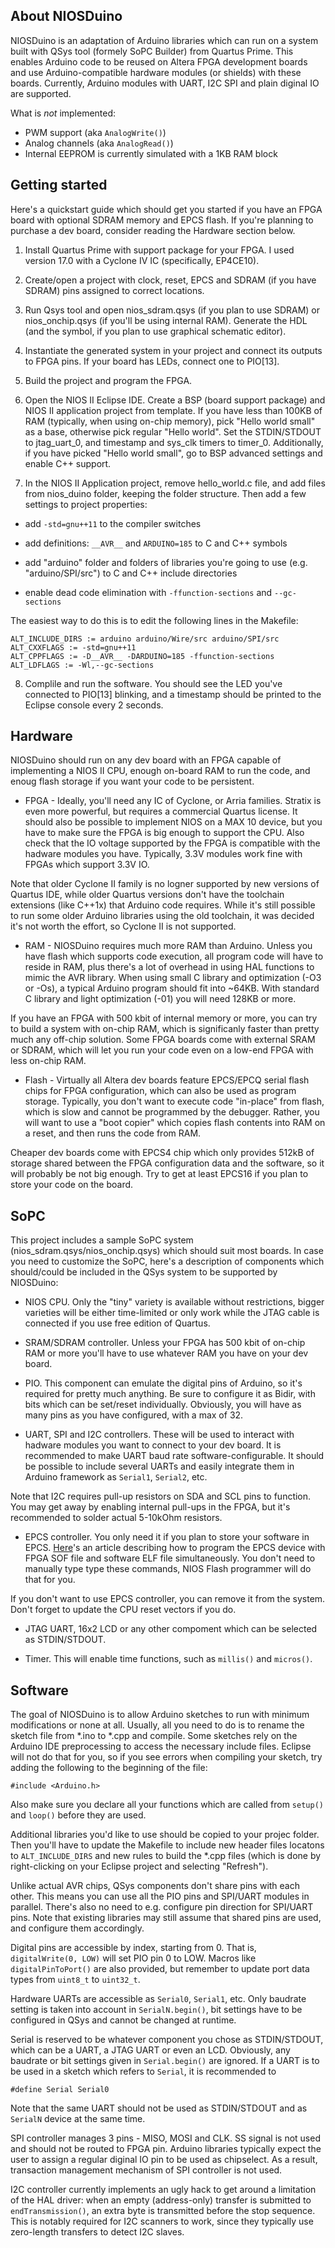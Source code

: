 
About NIOSDuino
---------------

NIOSDuino is an adaptation of Arduino libraries which can run on a system
built with QSys tool (formely SoPC Builder) from Quartus Prime. This
enables Arduino code to be reused on Altera FPGA development boards and
use Arduino-compatible hardware modules (or shields) with these boards.
Currently, Arduino modules with UART, I2C SPI and plain diginal IO are
supported.

What is *not* implemented:
 - PWM support (aka `AnalogWrite()`)
 - Analog channels (aka `AnalogRead()`)
 - Internal EEPROM is currently simulated with a 1KB RAM block

Getting started
---------------

Here's a quickstart guide which should get you started if you have an FPGA
board with optional SDRAM memory and EPCS flash. If you're planning to
purchase a dev board, consider reading the Hardware section below.

1. Install Quartus Prime with support package for your FPGA. I used version
17.0 with a Cyclone IV IC (specifically, EP4CE10).

2. Create/open a project with clock, reset, EPCS and SDRAM (if you have SDRAM)
pins assigned to correct locations.

3. Run Qsys tool and open nios_sdram.qsys (if you plan to use SDRAM) or
nios_onchip.qsys (if you'll be using internal RAM). Generate the HDL (and the
symbol, if you plan to use graphical schematic editor).

4. Instantiate the generated system in your project and connect its outputs
to FPGA pins. If your board has LEDs, connect one to PIO[13].

5. Build the project and program the FPGA.

6. Open the NIOS II Eclipse IDE. Create a BSP (board support package) and
NIOS II application project from template. If you have less than 100KB of RAM
(typically, when using on-chip memory), pick "Hello world small" as a base,
otherwise pick regular "Hello world".  Set the STDIN/STDOUT to jtag_uart_0,
and timestamp and sys_clk timers to timer_0. Additionally, if you have picked
"Hello world small", go to BSP advanced settings and enable C++ support.


7. In the NIOS II Application project, remove hello_world.c file, and
add files from nios_duino folder, keeping the folder structure. Then add
a few settings to project properties:

 - add `-std=gnu++11` to the compiler switches

 - add definitions: `__AVR__` and `ARDUINO=185` to C and C++ symbols

 - add "arduino" folder and folders of libraries you're going to use
(e.g. "arduino/SPI/src") to C and C++ include directories

 - enable dead code elimination with `-ffunction-sections` and `--gc-sections`

The easiest way to do this is to edit the following lines in the Makefile:

    ALT_INCLUDE_DIRS := arduino arduino/Wire/src arduino/SPI/src
    ALT_CXXFLAGS := -std=gnu++11
    ALT_CPPFLAGS := -D__AVR__ -DARDUINO=185 -ffunction-sections
    ALT_LDFLAGS := -Wl,--gc-sections

8. Complile and run the software. You should see the LED you've connected
to PIO[13] blinking, and a timestamp should be printed to the Eclipse
console every 2 seconds.

Hardware
--------

NIOSDuino should run on any dev board with an FPGA capable of implementing
a NIOS II CPU, enough on-board RAM to run the code, and enoug flash storage
if you want your code to be persistent.

- FPGA - Ideally, you'll need any IC of Cyclone, or Arria families.
Stratix is even more powerful, but requires a commercial Quartus license.
It should also be possible to implement NIOS on a MAX 10 device, but you
have to make sure the FPGA is big enough to support the CPU. Also check
that the IO voltage supported by the FPGA is compatible with the hadware
modules you have. Typically, 3.3V modules work fine with FPGAs which
support 3.3V IO.

Note that older Cyclone II family is no logner supported by new versions
of Quartus IDE, while older Quartus versions don't have the toolchain
extensions (like C++1x) that Arduino code requires. While it's still
possible to run some older Arduino libraries using the old toolchain, it
was decided it's not worth the effort, so Cyclone II is not supported.

- RAM - NIOSDuino requires much more RAM than Arduino. Unless you have flash
which supports code execution, all program code will have to reside in RAM,
plus there's a lot of overhead in using HAL functions to mimic the AVR
library. When using small C library and optimization (-O3 or -Os), a typical
Arduino program should fit into ~64KB. With standard C library and light
optimization (-01) you will need 128KB or more.

If you have an FPGA with 500 kbit of internal memory or more, you can try to
build a system with on-chip RAM, which is significanly faster than pretty
much any off-chip solution. Some FPGA boards come with external SRAM or
SDRAM, which will let you run your code even on a low-end FPGA with less
on-chip RAM.

- Flash - Virtually all Altera dev boards feature EPCS/EPCQ serial flash
chips for FPGA configuration, which can also be used as program storage.
Typically, you don't want to execute code "in-place" from flash,
which is slow and cannot be programmed by the debugger. Rather, you will
want to use a "boot copier" which copies flash contents into RAM on a reset,
and then runs the code from RAM.

Cheaper dev boards come with EPCS4 chip which only provides 512kB of storage
shared between the FPGA configuration data and the software, so it will
probably be not big enough. Try to get at least EPCS16 if you plan to store
your code on the board.

SoPC
----

This project includes a sample SoPC system (nios_sdram.qsys/nios_onchip.qsys)
which should suit most boards. In case you need to customize the SoPC, here's
a description of components which should/could be included in the QSys system
to be supported by NIOSDuino:

- NIOS CPU. Only the "tiny" variety is available without restrictions,
bigger varieties will be either time-limited or only work while the JTAG
cable is connected if you use free edition of Quartus.

- SRAM/SDRAM controller. Unless your FPGA has 500 kbit of on-chip RAM or more
you'll have to use whatever RAM you have on your dev board.

- PIO. This component can emulate the digital pins of Arduino, so it's
required for pretty much anything. Be sure to configure it as Bidir,
with bits which can be set/reset individually. Obviously, you will have
as many pins as you have configured, with a max of 32.

- UART, SPI and I2C controllers. These will be used to interact with
hadware modules you want to connect to your dev board. It is recommended
to make UART baud rate software-configurable. It should be possible to
include several UARTs and easily integrate them in Arduino framework as
`Serial1`, `Serial2`, etc.

Note that I2C requires pull-up resistors on SDA and SCL pins to function.
You may get away by enabling internal pull-ups in the FPGA, but it's
recommended to solder actual 5-10kOhm resistors.

- EPCS controller. You only need it if you plan to store your software in EPCS.
[Here](https://www.altera.com/support/support-resources/knowledge-base/solutions/rd04112006_450.html)'s
an article describing how to program the EPCS device with FPGA SOF file and
software ELF file simultaneously. You don't need to manually type type these
commands, NIOS Flash programmer will do that for you.

If you don't want to use EPCS controller, you can remove it from the system.
Don't forget to update the CPU reset vectors if you do.

- JTAG UART, 16x2 LCD or any other compoment which can be selected as
STDIN/STDOUT.

- Timer. This will enable time functions, such as `millis()` and `micros()`.

Software
--------

The goal of NIOSDuino is to allow Arduino sketches to run with minimum
modifications or none at all. Usually, all you need to do is to rename
the sketch file from *.ino to *.cpp and compile. Some sketches rely on
the Arduino IDE preprocessing to access the necessary include files.
Eclipse will not do that for you, so if you see errors when compiling your
sketch, try adding the following to the beginning of the file:

    #include <Arduino.h>

Also make sure you declare all your functions which are called from `setup()`
and `loop()` before they are used.

Additional libraries you'd like to use should be copied to your projec folder.
Then you'll have to update the Makefile to include new header files locatons
to `ALT_INCLUDE_DIRS` and new rules to build the *.cpp files (which is done
by right-clicking on your Eclipse project and selecting "Refresh").

Unlike actual AVR chips, QSys components don't share pins with each other.
This means you can use all the PIO pins and SPI/UART modules in parallel.
There's also no need to e.g. configure pin direction for SPI/UART pins.
Note that existing libraries may still assume that shared pins are used, and
configure them accordingly.

Digital pins are accessible by index, starting from 0. That is,
`digitalWrite(0, LOW)` will set PIO pin 0 to LOW. Macros like
`digitalPinToPort()` are also provided, but remember to update port
data types from `uint8_t` to `uint32_t`.

Hardware UARTs are accessible as `Serial0`, `Serial1`, etc. Only baudrate
setting is taken into account in `SerialN.begin()`, bit settings have to be
configured in QSys and cannot be changed at runtime.

Serial is reserved to be whatever component you chose as STDIN/STDOUT,
which can be a UART, a JTAG UART or even an LCD. Obviously, any baudrate
or bit settings given in `Serial.begin()` are ignored. If a UART is to be
used in a sketch which refers to `Serial`, it is recommended to

    #define Serial Serial0

Note that the same UART should not be used as STDIN/STDOUT and as `SerialN`
device at the same time.

SPI controller manages 3 pins - MISO, MOSI and CLK. SS signal is not used
and should not be routed to FPGA pin. Arduino libraries typically expect
the user to assign a regular diginal IO pin to be used as chipselect. As
a result, transaction management mechanism of SPI controller is not used.

I2C controller currently implements an ugly hack to get around a limitation
of the HAL driver: when an empty (address-only) transfer is submitted to
`endTransmission()`, an extra byte is transmitted before the stop sequence.
This is notably required for I2C scanners to work, since they typically
use zero-length transfers to detect I2C slaves.
